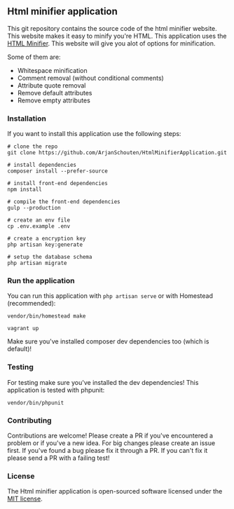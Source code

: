 ## Html minifier application

This git repository contains the source code of the html minifier website. This website makes it easy to minify you're HTML.
This application uses the [HTML Minifier](http://github.com/ArjanSchouten/HtmlMinifier.git). This website will give you alot of options for minification.

Some of them are:
- Whitespace minification
- Comment removal (without conditional comments)
- Attribute quote removal
- Remove default attributes
- Remove empty attributes

### Installation
If you want to install this application use the following steps:

```
# clone the repo
git clone https://github.com/ArjanSchouten/HtmlMinifierApplication.git

# install dependencies
composer install --prefer-source

# install front-end dependencies
npm install

# compile the front-end dependencies
gulp --production

# create an env file
cp .env.example .env

# create a encryption key
php artisan key:generate

# setup the database schema 
php artisan migrate
```

### Run the application
You can run this application with ```php artisan serve``` or with Homestead (recommended):
```
vendor/bin/homestead make

vagrant up
```
Make sure you've installed composer dev dependencies too (which is default)!

### Testing
For testing make sure you've installed the dev dependencies! This application is tested with phpunit:
```
vendor/bin/phpunit
```

### Contributing
Contributions are welcome! Please create a PR if you've encountered a problem or if you've a new idea. 
For big changes please create an issue first. If you've found a bug please fix it through a PR. If you can't fix it please send a PR with a failing test!

### License
The Html minifier application is open-sourced software licensed under the [MIT license](http://opensource.org/licenses/MIT).
